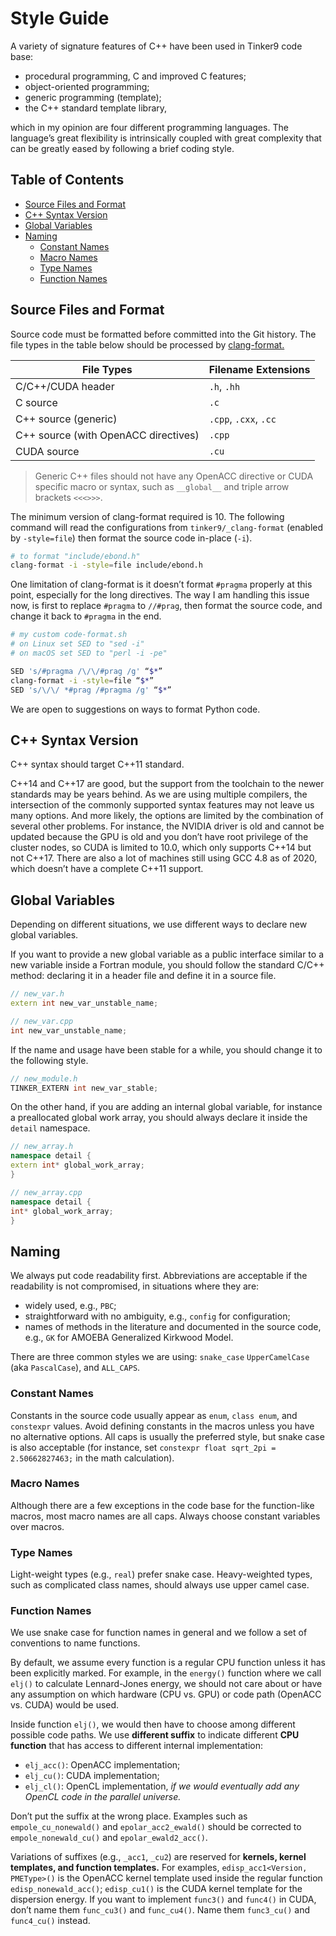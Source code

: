 # Style Guide
A variety of signature features of C++ have been used in Tinker9 code base:
- procedural programming, C and improved C features;
- object-oriented programming;
- generic programming (template);
- the C++ standard template library,

which in my opinion are four different programming languages. The language’s
great flexibility is intrinsically coupled with great complexity that can be
greatly eased by following a brief coding style.

## Table of Contents
- [Source Files and Format](#format)
- [C++ Syntax Version](#cpp.ver)
- [Global Variables](#glob.var)
- [Naming](#name)
   - [Constant Names](#name.const)
   - [Macro Names](#name.macro)
   - [Type Names](#name.type)
   - [Function Names](#name.func)

<a name='format'></a>
## Source Files and Format
Source code must be formatted before committed into the Git history. The file
types in the table below should be processed by
[clang-format.](https://clang.llvm.org/docs/ClangFormat.html)

| File Types | Filename Extensions |
|------------|---------------------|
| C/C++/CUDA header                    | `.h`, `.hh`           |
| C source                             | `.c`                  |
| C++ source (generic)                 | `.cpp`, `.cxx`, `.cc` |
| C++ source (with OpenACC directives) | `.cpp`                |
| CUDA source                          | `.cu`                 |

> Generic C++ files should not have any OpenACC directive or CUDA specific macro
> or syntax, such as `__global__` and triple arrow brackets `<<<>>>`.

The minimum version of clang-format required is 10. The following command will
read the configurations from `tinker9/_clang-format` (enabled by `-style=file`)
then format the source code in-place (`-i`).

```bash
# to format "include/ebond.h"
clang-format -i -style=file include/ebond.h
```

One limitation of clang-format is it doesn’t format `#pragma` properly at this
point, especially for the long directives. The way I am handling this issue now,
is first to replace `#pragma` to `//#prag`, then format the source code, and
change it back to `#pragma` in the end.

```bash
# my custom code-format.sh
# on Linux set SED to "sed -i"
# on macOS set SED to "perl -i -pe"

SED 's/#pragma /\/\/#prag /g' “$*”
clang-format -i -style=file “$*”
SED 's/\/\/ *#prag /#pragma /g' “$*”
```

We are open to suggestions on ways to format Python code.

<a name='cpp.ver'></a>
## C++ Syntax Version
C++ syntax should target C++11 standard.

C++14 and C++17 are good, but the support from the toolchain to the newer
standards may be years behind. As we are using multiple compilers, the
intersection of the commonly supported syntax features may not leave us many
options. And more likely, the options are limited by the combination of several
other problems. For instance, the NVIDIA driver is old and cannot be updated
because the GPU is old and you don’t have root privilege of the cluster nodes,
so CUDA is limited to 10.0, which only supports C++14 but not C++17. There are
also a lot of machines still using GCC 4.8 as of 2020, which doesn’t have a
complete C++11 support.

<a name='glob.var'></a>
## Global Variables
Depending on different situations, we use different ways to declare new global
variables.

If you want to provide a new global variable as a public interface similar to a
new variable inside a Fortran module, you should follow the standard C/C++
method: declaring it in a header file and define it in a source file.

```cpp
// new_var.h
extern int new_var_unstable_name;

// new_var.cpp
int new_var_unstable_name;
```

If the name and usage have been stable for a while, you should change it to the
following style.

```cpp
// new_module.h
TINKER_EXTERN int new_var_stable;
```

On the other hand, if you are adding an internal global variable, for instance a
preallocated global work array, you should always declare it inside the `detail`
namespace.

```cpp
// new_array.h
namespace detail {
extern int* global_work_array;
}

// new_array.cpp
namespace detail {
int* global_work_array;
}
```

<a name='name'></a>
## Naming
We always put code readability first. Abbreviations are acceptable if the
readability is not compromised, in situations where they are:
- widely used, e.g., `PBC`;
- straightforward with no ambiguity, e.g., `config` for configuration;
- names of methods in the literature and documented in the source code, e.g.,
  `GK` for AMOEBA Generalized Kirkwood Model.

There are three common styles we are using: `snake_case` `UpperCamelCase` (aka
`PascalCase`), and `ALL_CAPS`.

<a name='name.const'></a>
### Constant Names
Constants in the source code usually appear as `enum`, `class enum`, and
`constexpr` values. Avoid defining constants in the macros unless you have no
alternative options. All caps is usually the preferred style, but snake case is
also acceptable (for instance, set `constexpr float sqrt_2pi = 2.50662827463;`
in the math calculation).

<a name='name.macro'></a>
### Macro Names
Although there are a few exceptions in the code base for the function-like
macros, most macro names are all caps. Always choose constant variables over
macros.

<a name='name.type'></a>
### Type Names
Light-weight types (e.g., `real`) prefer snake case. Heavy-weighted types, such
as complicated class names, should always use upper camel case.

<a name='name.func'></a>
### Function Names
We use snake case for function names in general and we follow a set of
conventions to name functions.

By default, we assume every function is a regular CPU function unless it has
been explicitly marked. For example, in the `energy()` function where we call
`elj()` to calculate Lennard-Jones energy, we should not care about or have any
assumption on which hardware (CPU vs. GPU) or code path (OpenACC vs. CUDA) would
be used.

Inside function `elj()`, we would then have to choose among different possible
code paths. We use **different suffix** to indicate different **CPU function**
that has access to different internal implementation:
- `elj_acc()`: OpenACC implementation;
- `elj_cu()`: CUDA implementation;
- `elj_cl()`: OpenCL implementation, *if we would eventually add any OpenCL code
  in the parallel universe.*

Don’t put the suffix at the wrong place. Examples such as `empole_cu_nonewald()`
and `epolar_acc2_ewald()` should be corrected to `empole_nonewald_cu()` and
`epolar_ewald2_acc()`.

Variations of suffixes (e.g., `_acc1`, `_cu2`) are reserved for **kernels,
kernel templates, and function templates.** For examples, `edisp_acc1<Version,
PMEType>()` is the OpenACC kernel template used inside the regular function
`edisp_nonewald_acc()`; `edisp_cu1()` is the CUDA kernel template for the
dispersion energy. If you want to implement `func3()` and `func4()` in CUDA,
don’t name them `func_cu3()` and `func_cu4()`. Name them `func3_cu()` and
`func4_cu()` instead.
